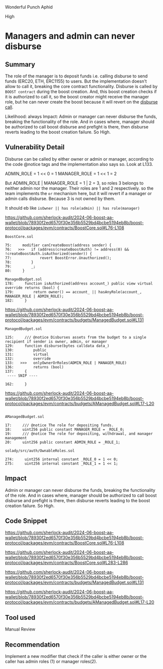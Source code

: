 Wonderful Punch Aphid

High

# Managers and admin can never disburse

## Summary
The role of the manager is to deposit funds i.e. calling disburse to send funds (ERC20, ETH, ERC1155) to users. But the implementation doesn't allow to call it, breaking the core contract functionality. Disburse is called by `BOOST contract` during the boost creation. And, this boost creation checks if it is authorized to call it, so the boost creator might receive the manager role, but he can never create the boost because it will revert on the [disburse call](https://github.com/sherlock-audit/2024-06-boost-aa-wallet/blob/78930f2ed6570f30e356b5529bd4bcbe5194eb8b/boost-protocol/packages/evm/contracts/BoostCore.sol#L283-L286).

Likelihood: always
Impact: Admin or manager can never disburse the funds, breaking the functionality of the role. And in cases where, manager should be authorized to call boost disburse and prefight is there, then disburse reverts leading to the boost creation failure. So High.


## Vulnerability Detail

Disburse can be called by either owner or admin or manager, according to the code @notice tags and the implementation also says so. Look at L133. 

ADMIN_ROLE = 1 << 0 = 1
MANAGER_ROLE = 1 << 1 = 2

But ADMIN_ROLE | MANAGER_ROLE = 1 | 2 = 3, so roles 3 belongs to neither admin nor the manager. Their roles are 1 and 2 respectively. so the  team implements the `or` mechanism here, but it will revert if a manager or admin calls disburse. Because 3 is not owned by them.

It should eb like  `isOwner || has role(admin) || has role(manager)`

https://github.com/sherlock-audit/2024-06-boost-aa-wallet/blob/78930f2ed6570f30e356b5529bd4bcbe5194eb8b/boost-protocol/packages/evm/contracts/BoostCore.sol#L76-L108

```solidity
BoostCore.sol

75:     modifier canCreateBoost(address sender) {
76:   >>>   if (address(createBoostAuth) != address(0) && !createBoostAuth.isAuthorized(sender)) {
77:             revert BoostError.Unauthorized();
78:         }
79:         _;
80:     }

ManagedBudget.sol
178:     function isAuthorized(address account_) public view virtual override returns (bool) {
179:         return owner() == account_ || hasAnyRole(account_, MANAGER_ROLE | ADMIN_ROLE);
182:     }

```

https://github.com/sherlock-audit/2024-06-boost-aa-wallet/blob/78930f2ed6570f30e356b5529bd4bcbe5194eb8b/boost-protocol/packages/evm/contracts/budgets/ManagedBudget.sol#L131

```solidity
ManagedBudget.sol

125:     /// @notice Disburses assets from the budget to a single recipient if sender is owner, admin, or manager
129:     function disburse(bytes calldata data_)
130:         public
131:         virtual
132:         override
133:   >>>   onlyOwnerOrRoles(ADMIN_ROLE | MANAGER_ROLE) 
136:         returns (bool)
137:     {
 ---- SNIP ----

162:     }

```

https://github.com/sherlock-audit/2024-06-boost-aa-wallet/blob/78930f2ed6570f30e356b5529bd4bcbe5194eb8b/boost-protocol/packages/evm/contracts/budgets/AManagedBudget.sol#L17-L20

```solidity

AManagedBudget.sol

17:     /// @notice The role for depositing funds.
18:     uint256 public constant MANAGER_ROLE = _ROLE_0;
19:     /// @notice The role for depositing, withdrawal, and manager management
20:     uint256 public constant ADMIN_ROLE = _ROLE_1;

solady/src/auth/OwnableRoles.sol

274:     uint256 internal constant _ROLE_0 = 1 << 0;
275:     uint256 internal constant _ROLE_1 = 1 << 1;

```

## Impact
Admin or manager can never disburse the funds, breaking the functionality of the role. And in cases where, manager should be authorized to call boost disburse and prefight is there, then disburse reverts leading to the boost creation failure. So High.

## Code Snippet
https://github.com/sherlock-audit/2024-06-boost-aa-wallet/blob/78930f2ed6570f30e356b5529bd4bcbe5194eb8b/boost-protocol/packages/evm/contracts/BoostCore.sol#L76-L108

https://github.com/sherlock-audit/2024-06-boost-aa-wallet/blob/78930f2ed6570f30e356b5529bd4bcbe5194eb8b/boost-protocol/packages/evm/contracts/BoostCore.sol#L283-L286

https://github.com/sherlock-audit/2024-06-boost-aa-wallet/blob/78930f2ed6570f30e356b5529bd4bcbe5194eb8b/boost-protocol/packages/evm/contracts/budgets/ManagedBudget.sol#L131

https://github.com/sherlock-audit/2024-06-boost-aa-wallet/blob/78930f2ed6570f30e356b5529bd4bcbe5194eb8b/boost-protocol/packages/evm/contracts/budgets/AManagedBudget.sol#L17-L20

## Tool used

Manual Review

## Recommendation
Implement a new modifier that check if the caller is either owner or the caller has admin roles (1) or manager roles(2).
